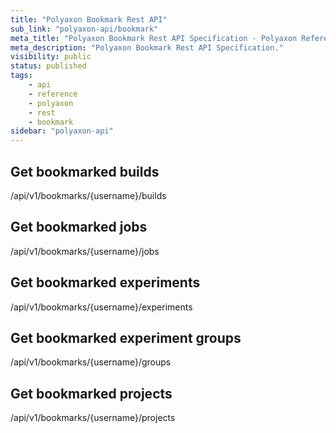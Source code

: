 ```yaml
---
title: "Polyaxon Bookmark Rest API"
sub_link: "polyaxon-api/bookmark"
meta_title: "Polyaxon Bookmark Rest API Specification - Polyaxon References"
meta_description: "Polyaxon Bookmark Rest API Specification."
visibility: public
status: published
tags:
    - api
    - reference
    - polyaxon
    - rest
    - bookmark
sidebar: "polyaxon-api"
---
```


## Get bookmarked builds

<span class="api api-get">
/api/v1/bookmarks/{username}/builds
</span>

## Get bookmarked jobs

<span class="api api-get">
/api/v1/bookmarks/{username}/jobs
</span>


## Get bookmarked experiments

<span class="api api-get">
/api/v1/bookmarks/{username}/experiments
</span>

## Get bookmarked experiment groups

<span class="api api-get">
/api/v1/bookmarks/{username}/groups
</span>


## Get bookmarked projects

<span class="api api-get">
/api/v1/bookmarks/{username}/projects
</span>
